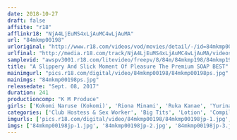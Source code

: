 ```yaml
---
date: 2018-10-27
draft: false
affsite: "r18"
afflinkr18: "NjA4LjEuMS4xLjAuMC4wLjAuMA"
url: "84mkmp00198"
urloriginal: "http://www.r18.com/videos/vod/movies/detail/-/id=84mkmp00198"
urlfinal: "http://media.r18.com/track/NjA4LjEuMS4xLjAuMC4wLjAuMA/videos/vod/movies/detail/-/id=84mkmp00198"
samplevid: "awspv3001.r18.com/litevideo/freepv/8/84m/84mkmp198/84mkmp198_dmb_w.mp4"
title: "A Slippery And Slick Moment Of Pleasure The Premium SOAP BEST"
mainimgurl: "pics.r18.com/digital/video/84mkmp00198/84mkmp00198ps.jpg"
mainimgs: "84mkmp00198ps.jpg"
releasedate: "Sept. 08, 2017"
duration: 241
productioncomp: "K M Produce"
girls: ['Kokomi Naruse (Kokomi)', 'Riona Minami', 'Ruka Kanae', 'Yurina Ayashiro', 'Riku Minato', 'Aya Miyazaki', 'Kizuna Sakura', 'Airi Natsume', 'Shuri Atomi', 'Rena Aoi']
categories: ['Club Hostess & Sex Worker', 'Big Tits', 'Lotion', 'Compilation', 'Over 4 Hours', 'Hi-Def']
imgurls: ['pics.r18.com/digital/video/84mkmp00198/84mkmp00198jp-1.jpg', 'pics.r18.com/digital/video/84mkmp00198/84mkmp00198jp-2.jpg', 'pics.r18.com/digital/video/84mkmp00198/84mkmp00198jp-3.jpg', 'pics.r18.com/digital/video/84mkmp00198/84mkmp00198jp-4.jpg', 'pics.r18.com/digital/video/84mkmp00198/84mkmp00198jp-5.jpg', 'pics.r18.com/digital/video/84mkmp00198/84mkmp00198jp-6.jpg', 'pics.r18.com/digital/video/84mkmp00198/84mkmp00198jp-7.jpg', 'pics.r18.com/digital/video/84mkmp00198/84mkmp00198jp-8.jpg', 'pics.r18.com/digital/video/84mkmp00198/84mkmp00198jp-9.jpg', 'pics.r18.com/digital/video/84mkmp00198/84mkmp00198jp-10.jpg', 'pics.r18.com/digital/video/84mkmp00198/84mkmp00198jp-11.jpg', 'pics.r18.com/digital/video/84mkmp00198/84mkmp00198jp-12.jpg', 'pics.r18.com/digital/video/84mkmp00198/84mkmp00198jp-13.jpg', 'pics.r18.com/digital/video/84mkmp00198/84mkmp00198jp-14.jpg', 'pics.r18.com/digital/video/84mkmp00198/84mkmp00198jp-15.jpg', 'pics.r18.com/digital/video/84mkmp00198/84mkmp00198jp-16.jpg', 'pics.r18.com/digital/video/84mkmp00198/84mkmp00198jp-17.jpg', 'pics.r18.com/digital/video/84mkmp00198/84mkmp00198jp-18.jpg', 'pics.r18.com/digital/video/84mkmp00198/84mkmp00198jp-19.jpg', 'pics.r18.com/digital/video/84mkmp00198/84mkmp00198jp-20.jpg']
imgs: ['84mkmp00198jp-1.jpg', '84mkmp00198jp-2.jpg', '84mkmp00198jp-3.jpg', '84mkmp00198jp-4.jpg', '84mkmp00198jp-5.jpg', '84mkmp00198jp-6.jpg', '84mkmp00198jp-7.jpg', '84mkmp00198jp-8.jpg', '84mkmp00198jp-9.jpg', '84mkmp00198jp-10.jpg', '84mkmp00198jp-11.jpg', '84mkmp00198jp-12.jpg', '84mkmp00198jp-13.jpg', '84mkmp00198jp-14.jpg', '84mkmp00198jp-15.jpg', '84mkmp00198jp-16.jpg', '84mkmp00198jp-17.jpg', '84mkmp00198jp-18.jpg', '84mkmp00198jp-19.jpg', '84mkmp00198jp-20.jpg']
---
```

